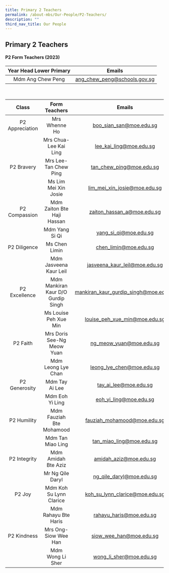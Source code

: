```yaml
---
title: Primary 2 Teachers
permalink: /about-mbs/Our-People/P2-Teachers/
description: ""
third_nav_title: Our People
---
```

## Primary 2 Teachers

#### P2 Form Teachers (2023)

| Year Head Lower Primary           |             Emails           |
|:---------------------------------:|:----------------------------:|
| Mdm Ang Chew Peng                 | ang_chew_peng@schools.gov.sg |

<br>


|      Class      |           Form Teachers            |                Emails                |
|:---------------:|:----------------------------------:|:------------------------------------:|
| P2 Appreciation | Mrs Whenne Ho                      | boo_sian_san@moe.edu.sg              |
|                 | Mrs Chua-Lee Kai Ling              | lee_kai_ling@moe.edu.sg              |
| P2 Bravery      | Mrs Lee-Tan Chew Ping              | tan_chew_ping@moe.edu.sg             |
|                 | Ms Lim Mei Xin Josie               | lim_mei_xin_josie@moe.edu.sg         |
| P2 Compassion   | Mdm Zaiton Bte Haji Hassan         | zaiton_hassan_a@moe.edu.sg           |
|                 | Mdm Yang Si Qi                     | yang_si_qi@moe.edu.sg                |
| P2 Diligence    | Ms Chen Limin                      | chen_limin@moe.edu.sg                |
|                 | Mdm Jasveena Kaur Leil             | jasveena_kaur_leil@moe.edu.sg        |
| P2 Excellence   | Mdm Mankiran Kaur D/O Gurdip Singh | mankiran_kaur_gurdip_singh@moe.edu.sg|
|                 | Ms Louise Peh Xue Min              | louise_peh_xue_min@moe.edu.sg        |
| P2 Faith        | Mrs Doris See-Ng Meow Yuan         | ng_meow_yuan@moe.edu.sg              |
|                 | Mdm Leong Lye Chan                 | leong_lye_chen@moe.edu.sg            |
| P2 Generosity   | Mdm Tay Ai Lee                     | tay_ai_lee@moe.edu.sg                |
|                 | Mdm Eoh Yi Ling                    | eoh_yi_ling@moe.edu.sg               |
| P2 Humility     | Mdm Fauziah Bte Mohamood           | fauziah_mohamood@moe.edu.sg          |
|                 | Mdm Tan Miao Ling                  | tan_miao_ling@moe.edu.sg             |
| P2 Integrity    | Mdm Amidah Bte Aziz                | amidah_aziz@moe.edu.sg               |
|                 | Mr Ng Qile Daryl                   | ng_qile_daryl@moe.edu.sg             |
| P2 Joy          | Mdm Koh Su Lynn Clarice            | koh_su_lynn_clarice@moe.edu.sg       |
|                 | Mdm Rahayu Bte Haris               | rahayu_haris@moe.edu.sg              |
| P2 Kindness     | Mrs Ong-Siow Wee Han               | siow_wee_han@moe.edu.sg              |
|                 | Mdm Wong Li Sher                   | wong_li_sher@moe.edu.sg              |
